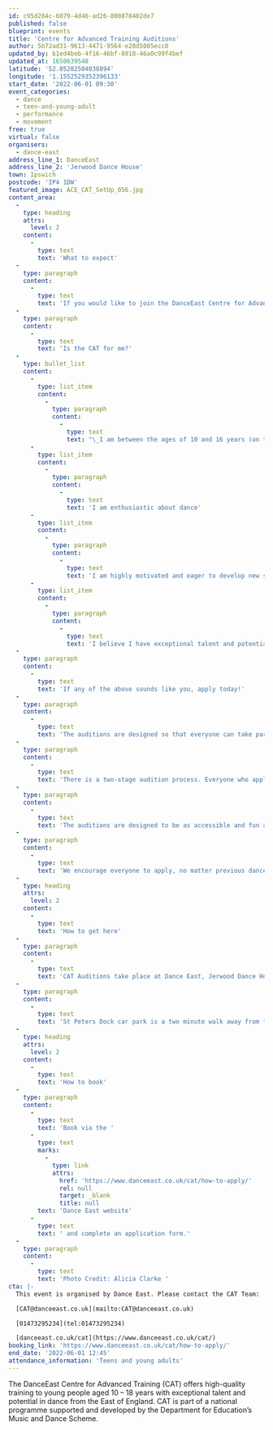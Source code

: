 ```yaml
---
id: c95d284c-6079-4d46-ad26-800878402de7
published: false
blueprint: events
title: 'Centre for Advanced Training Auditions'
author: 5b72ad31-9613-4471-9564-e28d5005ecc0
updated_by: b1ed4beb-4f16-46bf-8918-46a0c99f4bef
updated_at: 1650639548
latitude: '52.05282504038894'
longitude: '1.1552529352396133'
start_date: '2022-06-01 09:30'
event_categories:
  - dance
  - teen-and-young-adult
  - performance
  - movement
free: true
virtual: false
organisers:
  - dance-east
address_line_1: DanceEast
address_line_2: 'Jerwood Dance House'
town: Ipswich
postcode: 'IP4 1DW'
featured_image: ACE_CAT_SetUp_056.jpg
content_area:
  -
    type: heading
    attrs:
      level: 2
    content:
      -
        type: text
        text: 'What to expect'
  -
    type: paragraph
    content:
      -
        type: text
        text: 'If you would like to join the DanceEast Centre for Advanced Training (CAT), you will need to attend a FREE audition. Auditions run each year in May and June. Auditions are free but places MUST be booked by completing an application form by Sunday 8th May. '
  -
    type: paragraph
    content:
      -
        type: text
        text: 'Is the CAT for me?'
  -
    type: bullet_list
    content:
      -
        type: list_item
        content:
          -
            type: paragraph
            content:
              -
                type: text
                text: "\_I am between the ages of 10 and 16 years (on the 1 September 2022)"
      -
        type: list_item
        content:
          -
            type: paragraph
            content:
              -
                type: text
                text: 'I am enthusiastic about dance'
      -
        type: list_item
        content:
          -
            type: paragraph
            content:
              -
                type: text
                text: 'I am highly motivated and eager to develop new skills'
      -
        type: list_item
        content:
          -
            type: paragraph
            content:
              -
                type: text
                text: 'I believe I have exceptional talent and potential within dance'
  -
    type: paragraph
    content:
      -
        type: text
        text: 'If any of the above sounds like you, apply today!'
  -
    type: paragraph
    content:
      -
        type: text
        text: 'The auditions are designed so that everyone can take part and have fun. We also have optional Audition Support Workshops to help guide you through the process and answer any questions you may have.'
  -
    type: paragraph
    content:
      -
        type: text
        text: 'There is a two-stage audition process. Everyone who applies will be invited to take part in a Stage One Audition which will include three short workshops in contemporary technique, ballet and creative – you do not need to prepare anything in advance of the audition. Students will be placed in a class with people of a similar age and level of experience.'
  -
    type: paragraph
    content:
      -
        type: text
        text: 'The auditions are designed to be as accessible and fun as possible, so you don’t need to have any previous dance experience. You may then be invited to attend a Stage Two audition.'
  -
    type: paragraph
    content:
      -
        type: text
        text: 'We encourage everyone to apply, no matter previous dance experience.'
  -
    type: heading
    attrs:
      level: 2
    content:
      -
        type: text
        text: 'How to get here'
  -
    type: paragraph
    content:
      -
        type: text
        text: 'CAT Auditions take place at Dance East, Jerwood Dance House, Ipswich, IP4 1DW.'
  -
    type: paragraph
    content:
      -
        type: text
        text: 'St Peters Dock car park is a two minute walk away from the venue.'
  -
    type: heading
    attrs:
      level: 2
    content:
      -
        type: text
        text: 'How to book'
  -
    type: paragraph
    content:
      -
        type: text
        text: 'Book via the '
      -
        type: text
        marks:
          -
            type: link
            attrs:
              href: 'https://www.danceeast.co.uk/cat/how-to-apply/'
              rel: null
              target: _blank
              title: null
        text: 'Dance East website'
      -
        type: text
        text: ' and complete an application form.'
  -
    type: paragraph
    content:
      -
        type: text
        text: 'Photo Credit: Alicia Clarke '
cta: |-
  This event is organised by Dance East. Please contact the CAT Team:

  [CAT@danceeast.co.uk](mailto:CAT@danceeast.co.uk)

  [01473295234](tel:01473295234)

  [danceeast.co.uk/cat](https://www.danceeast.co.uk/cat/)
booking_link: 'https://www.danceeast.co.uk/cat/how-to-apply/'
end_date: '2022-06-01 12:45'
attendance_information: 'Teens and young adults'
---
```

The DanceEast Centre for Advanced Training (CAT) offers high-quality training to young people aged 10 – 18 years with exceptional talent and potential in dance from the East of England. CAT is part of a national programme supported and developed by the Department for Education’s Music and Dance Scheme.